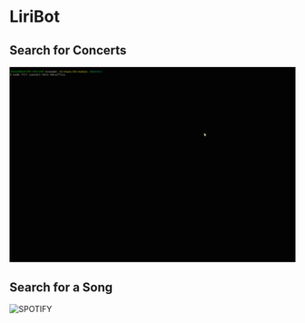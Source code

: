 # LiriBot



## Search for Concerts

![CONCERT-THIS](https://github.com/chaosZeroFive/09-nodejs/blob/master/demo/gif/concert-this.gif)

## Search for a Song

![SPOTIFY](https://github.com/chaosZeroFive/09-nodejs/blob/master/demo/gif/spotify-this-song.gif)
